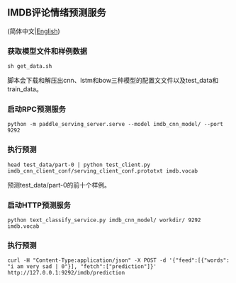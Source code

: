 ## IMDB评论情绪预测服务

(简体中文|[English](./README.md))

### 获取模型文件和样例数据

```
sh get_data.sh
```
脚本会下载和解压出cnn、lstm和bow三种模型的配置文文件以及test_data和train_data。

### 启动RPC预测服务

```
python -m paddle_serving_server.serve --model imdb_cnn_model/ --port 9292
```
### 执行预测
```
head test_data/part-0 | python test_client.py imdb_cnn_client_conf/serving_client_conf.prototxt imdb.vocab
```
预测test_data/part-0的前十个样例。

### 启动HTTP预测服务
```
python text_classify_service.py imdb_cnn_model/ workdir/ 9292 imdb.vocab
```
### 执行预测

```
curl -H "Content-Type:application/json" -X POST -d '{"feed":[{"words": "i am very sad | 0"}], "fetch":["prediction"]}' http://127.0.0.1:9292/imdb/prediction
```
